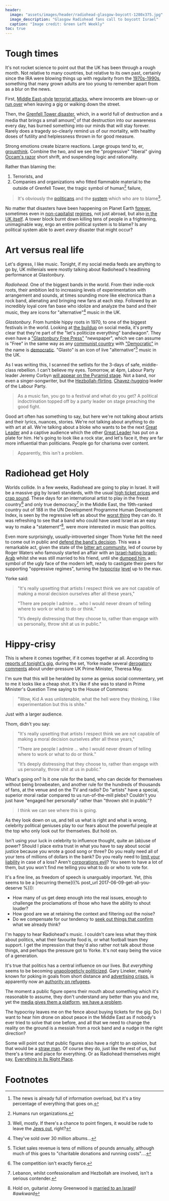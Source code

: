 ```yaml
---
header:
  image: "assets/images/header/radiohead-glasgow-boycott-1280x375.jpg"
  image_description: "Glasgow Radiohead fans call to boycott Israel"
  caption: "Image credit: Green Left Weekly"
toc: true
---
```


# Tough times

It's not rocket science to point out that the UK has been through a
rough month. Not relative to many countries, but relative to its own
past, certainly since the IRA were blowing things up with regularity
from the
[1970s-1990s](https://www.youtube.com/watch?v=T2oYrX5E_5I), something
that many grown adults are too young to remember apart from as
a blur on the news.

First,
[Middle East-style](http://www.haaretz.com/israel-news/1.625137)
[terrorist
attacks](http://www.jpost.com/Arab-Israeli-Conflict/GRAPHIC-IMAGES-East-Jerusalem-Arab-rams-car-into-ultra-Orthodox-Jews-then-stabs-them-423831),
where innocents are blown-up or [run
over](http://www.timesofisrael.com/3-dead-as-truck-plows-into-troops-in-jerusalem/)
when leaving a gig or walking down the street.

Then, the [Grenfell Tower
disaster](https://blogs.spectator.co.uk/2017/06/grenfell-tower-blaze-disaster-waiting-happen/),
which, in a world full of destruction and a media that brings a small
amount[^amount] of that destruction into our
awareness every day, has burned something into our minds that will
stay forever. Rarely does a tragedy so-clearly remind us of our
mortality, with healthy doses of futility and helplessness thrown in for
good measure.

[^amount]: The news is already full of information overload, but it's a tiny percentage of everything that goes on.

Strong emotions create bizarre reactions. Large groups tend to, er,
[groupthink](https://en.wikipedia.org/wiki/Groupthink). Combine the two,
and we see the "progressive" "liberal" giving [Occam's
razor](https://en.wikipedia.org/wiki/Occam%27s_razor) short shrift, and
suspending logic and rationality.

Rather than blaming the:

1. Terrorists, and
1. Companies and organizations who fitted flammable material to the
   outside of Grenfell Tower, the tragic symbol of human[^human]
   failure,

[^human]: Humans run organizations.

> It's obviously the
> [politicans](https://www.youtube.com/watch?v=3FH4lzsRYq8)
> and the
> [system](https://socialistworker.org/2017/06/20/a-system-that-let-working-class-people-burn?quicktabs_sw-recent-articles=6-20)
> which who are to blame[^blame].

[^blame]: Well, mostly. If there's a chance to point fingers, it would be rude to leave the [Jews out](http://www.timesofisrael.com/london-marchers-in-al-quds-day-parade-blame-tower-block-fire-on-zionists/), right?

No matter that disasters have been happening on
Planet Earth [forever](https://en.wikipedia.org/wiki/Plague_of_Justinian),
sometimes even in [non-capitalist](https://www.forbes.com/sites/ivonaiacob/2016/07/24/venezuelas-failed-socialist-experiment/#7bcce4b041dd)
[regimes](http://www.cnbc.com/2015/07/01/greek-disaster-is-all-about-socialism.html),
not just abroad, but also [in the UK
itself](https://www.youtube.com/watch?v=Je65Vw7ndro). A tower block
burnt down killing tens of people in a frightening, unimaginable way,
ergo an entire political system is to blame? Is any political system
able to avert *every* disaster that might occur?

# Art versus real life

Let's digress, I like music. Tonight, if my social media feeds are
anything to go by, UK millenials were mostly talking about Radiohead's
headlining performance at Glastonbury.

*Radiohead.* One of the biggest bands in the world. From their indie-rock
roots, their ambition led to increasing levels of experimentation with
arrangement and sounds, at times sounding more
like electronica than a rock band, alienating and bringing new fans at
each step. Followed by an incredibly loyal core fan
base who idolize and analyze the band and their music, they
are icons for "alternative"[^alt] music in the UK.

[^alt]: They've sold over 30 million albums...

*Glastonbury.* From humble hippy roots in 1970, to one of the biggest
festivals in the world. Looking at [the
buildup](https://www.facebook.com/glastonburyofficial/photos/a.10150183961960964.301221.40513090963/10154390258045964/?type=3)
on social media, it's pretty clear that they're part of the "let's
politicize everything" bandwagon". They even have a ["Glastonbury Free
Press"](https://www.facebook.com/glastonburyofficial/photos/a.10150183961960964.301221.40513090963/10154488416945964/?type=3)
"newspaper", which we can assume is "Free" in the same way as any
[communist country](https://en.wikipedia.org/wiki/East_Germany) with
["Democratic"](https://en.wikipedia.org/wiki/North_Korea) in the name is
[democratic](https://en.wikipedia.org/wiki/Weasel_word). "Glasto"
is an icon of live "alternative"[^alte] music in the UK.

[^alte]: Ticket sales revenue is tens of millions of pounds annually, although much of this goes to "charitable donations and running costs"....

As I was writing this, I scanned the setlists for the 3-days of
safe, middle-class rebellion. I can't believe my eyes. Tomorrow, at 4pm,
Labour Party leader Jeremy Corbyn [will appear on the Pyramid
stage](https://www.theguardian.com/music/2017/jun/16/jeremy-corbyn-pyramid-stage-glastonbury-festival-2017).
Not a band, nor even a singer-songwriter, but the
[Hezbollah-flirting](https://www.youtube.com/watch?v=u2ij-683iP8),
[Chavez-hugging](https://twitter.com/jeremycorbyn/status/309065744954580992)
leader of the Labour Party.

> As a music fan, you go to a festival and what do you get? A political
> indoctrination topped off by a party leader on stage preaching the good fight.

Good art often has something to say, but here we're not
talking about artists and their lyrics, nuances, stories. We're not talking
about anything to do with art at all. We're talking about a bloke who wants to
be the next [Great Leader](https://www.youtube.com/watch?v=y7Sp_J-3WW8)
and a captive audience which the other [Great
Leader](http://www.nme.com/news/music/michael-eavis-glastonbury-people-voted-jeremy-corbyn-2091722)
has put on a plate for him. He's going to look like a rock star, and
let's face it, they are far more influential than
politicians. People go for charisma over content.

> Apparently, this isn't a problem.

# Radiohead get Holy

Worlds collide. In a few weeks, Radiohead are going to play in Israel. It will be
a massive gig by Israeli standards, with the usual [high ticket prices](http://www.haaretz.com/israel-news/culture/.premium-1.772246)
and [crap
sound](http://www.timesofisrael.com/talk-this-way-aerosmith-rocks-out-in-tel-aviv-despite-mic-issues/).
These days for an international artist to play in
the freest country[^free] and only true democracy[^democracy] in the Middle
East, the 19th-ranked country out of 188 in the UN Development Programme
Human Development Index, is seen by the regressive left as
about the [worst
thing](http://www.foxnews.com/opinion/2017/03/24/say-what-un-human-rights-council-declares-israel-worlds-no-1-human-rights-violator.html)
they can do. It was refreshing to see that a band who could have used
Israel as an easy way to make a
"statement"[^wife], were more interested in music than politics.

[^free]: The competition isn't exactly fierce.
[^democracy]: Lebanon, whilst confessionalism and Hezbollah are involved, isn't a serious contender.
[^wife]: Hold on, guitarist Jonny Greenwood is [married to an Israeli](http://www.jpost.com/Israel-News/Culture/Israeli-Jewish-Arab-rock-group-to-join-Radiohead-for-US-tour-484794)! *#awkward*

Even more surprisingly, usually-introverted singer Thom Yorke felt
the need to come out in public and [defend the band's
decision](http://www.rollingstone.com/music/news/thom-yorke-breaks-silence-on-israel-controversy-w485142).
This was a remarkable act, given the state of the [bitter art
community](https://www.theguardian.com/music/2017/apr/24/artists-urge-radiohead-to-cancel-gig-in-israel),
led of course by Roger Waters who famously started an affair with an
[Israel-hating
Israeli-Arab](http://pagesix.com/2016/06/15/roger-waters-moves-on-with-pals-ex-wife/)
whilst she was still married to his friend, until she [dumped
him](http://www.dailymail.co.uk/tvshowbiz/article-3788626/Pink-Floyd-rocker-Roger-Waters-73-splits-Palestinian-writer-Rula-Jebreal-43-months-long-affair.html),
a symbol of the ugly face of the modern left, ready to castigate their
peers for supporting "oppressive regimes", turning the
[hypocrisy](http://www.dailywire.com/news/283/howard-stern-calls-out-anti-israel-hypocrisy-james-barrett)
[level](http://www.israellycool.com/2017/03/22/reader-post-roger-waters-latest-act-of-hypocrisy/)
up to the max.

Yorke said:

> "It's really upsetting that artists I respect think we are not capable
> of making a moral decision ourselves after all these years,"
>
> "There are people I admire … who I would never dream of telling where
> to work or what to do or think."
>
> "It’s deeply distressing that they choose to, rather than engage with
> us personally, throw shit at us in public."

# Hippy-crisy

This is where it comes together, if it comes together at all. According to
[reports of tonight's gig](http://www.nme.com/news/music/thom-yorke-taunts-theresa-may-shouting-strong-stable-radiohead-glastonbury-set-2092601),
during the set, Yorke made several [derogatory
comments](http://www.independent.co.uk/arts-entertainment/music/reviews/radiohead-glastonbury-review-2017-latest-theresa-may-creep-ok-computer-set-list-a7805901.html)
about under-pressure UK Prime Minister, Theresa May.

I'm sure that this will be heralded by some as genius social
commentary, yet to me it looks like a cheap shot. It's like if she was
to stand in Prime Minister's Question Time saying to the House of
Commons:
> "Wow, Kid A was unlistenable, what the hell were they thinking, I like
experimentation but this is shite."

Just with a larger audience.

Thom, didn't you say:

> "It's really upsetting that artists I respect think we are not capable
> of making a moral decision ourselves after all these years,"
>
> "There are people I admire … who I would never dream of telling where
> to work or what to do or think."
>
> "It’s deeply distressing that they choose to, rather than engage with
> us personally, throw shit at us in public."

What's going on? Is it one rule for the band, who can decide for
themselves without being browbeaten, and another rule for the hundreds
of thousands of fans, at the venue and on the TV and radio? Do "artists"
have a special, superior moral radar compared to us run-of-the-mill plebs?
Couldn't you just have "engaged her personally" rather than "thrown shit in
public"?

> I think we can see where this is going.

As they look down on us, and tell us what is right and what is wrong,
celebrity political geniuses play to our fears about the
powerful people at the top who only look out for themselves. But hold
on.

Isn't using your luck in celebrity to influence thought, quite an
(ab)use of power?  Should I place extra trust in what you have to say
about social justice because you wrote a good song or three? Do you
really need all of your tens of millions of dollars in the bank? Do you
really need to [limit your
liability](https://www.theguardian.com/music/2016/apr/29/radiohead-corporate-structure-firms)
in case of a loss? Aren't [corporations
evil](https://www.youtube.com/watch?v=Y888wVY5hzw)? You seem to have a
lot of them, but you won't find me telling you what to do or who to vote
for.

It's a fine line, as freedom of speech is unarguably important. Yet,
(this seems to be a [recurring theme]({% post_url
2017-06-09-get-all-you-deserve %})):

* How many of us get deep enough into the real issues, enough to
  challenge the proclamations of those who have the ability to shout
  louder?
* How good are we at retaining the context and filtering out the noise?
* Do we compensate for our tendency to [seek out things that
  confirm](https://www.youtube.com/watch?v=659XhcaIcCk) what we already
  think?

I'm happy to hear Radiohead's music. I couldn't
care less what they think about politics, what their favourite food is,
or what football team they support. I get the impression that they'd also rather
not talk about those things, and perhaps the pressure got to Yorke. It's
not easy being the voice of a generation.

It's true that politics has a central influence on our lives. But
*everything* seems to be becoming [unapologeticly
politicized](http://www.newstatesman.com/politics/uk/2017/06/why-we-must-politicise-tragedy-grenfell-tower).
Gary Lineker, mainly known for poking in goals from short distance and
[advertising
crisps](http://www.mirror.co.uk/sport/video/messi-pranks-gary-lineker-new-7291167),
is apparently now an [authority on
refugees](https://www.theguardian.com/football/2016/oct/22/gary-lineker-defends-twitter-views-as-the-sun-gives-him-red-card).

The moment a public figure opens their mouth about something which
it's reasonable to assume, they don't understand any better than you and me,
yet the [media gives them a
platform](http://www.standard.co.uk/news/politics/lily-allen-star-sparks-fury-on-brexit-after-saying-the-world-hates-britian-over-slavery-a3443026.html),
[we have a
problem](http://thevarsity.ca/2017/01/22/why-outspoken-celebrities-only-exacerbate-political-tensions/).

The hypocrisy leaves me on the fence about buying tickets for the gig.
Do I want to hear him drone on about peace in the Middle East as if
nobody's ever tried to solve that one before, and all that we need to
change the reality on the ground is a messiah from a rock band and a
nudge in the right direction?

Some will point out that public figures also have a right to an opinion,
but that would be a [straw man](https://en.wikipedia.org/wiki/Straw_man).
Of course they do, just like the rest of
us, but there's a time and place for everything. Or as Radiohead
themselves might say, [Everything in Its Right
Place](https://vimeo.com/157296965).

# Footnotes
